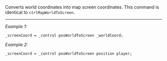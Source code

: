 Converts world coordinates into map screen coordinates. This command is identical to `ctrlMapWorldToScreen`.


---
*Example 1:*
```sqf
_screenCoord = _control posWorldToScreen _worldCoord;
```

*Example 2:*
```sqf
_screenCoord = _control posWorldToScreen position player;
```